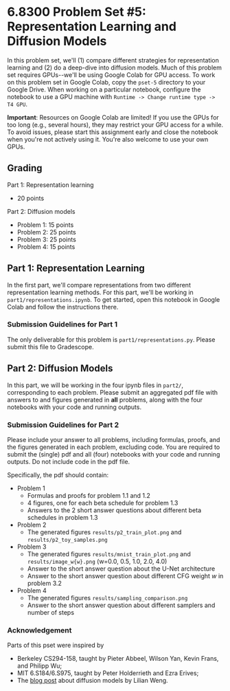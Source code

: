 # 6.8300 Problem Set #5: Representation Learning and Diffusion Models

In this problem set, we'll (1) compare different strategies for representation learning and (2) do a deep-dive into diffusion models.
Much of this problem set requires GPUs--we'll be using Google Colab for GPU access.
To work on this problem set in Google Colab, copy the `pset-5` directory to your Google Drive.
When working on a particular notebook, configure the notebook to use a GPU machine with `Runtime -> Change runtime type -> T4 GPU`.


**Important**: Resources on Google Colab are limited! If you use the GPUs for too long (e.g., several hours), they may restrict your GPU access for a while. To avoid issues, please start this assignment early and close the notebook when you're not actively using it. You're also welcome to use your own GPUs.

## Grading

Part 1: Representation learning
 - 20 points

Part 2: Diffusion models
 - Problem 1: 15 points
 - Problem 2: 25 points
 - Problem 3: 25 points
 - Problem 4: 15 points


## Part 1: Representation Learning

In the first part, we'll compare representations from two different representation learning methods.
For this part, we'll be working in `part1/representations.ipynb`.
To get started, open this notebook in Google Colab and follow the instructions there.

### Submission Guidelines for Part 1

The only deliverable for this problem is `part1/representations.py`.
Please submit this file to Gradescope.

## Part 2: Diffusion Models

In this part, we will be working in the four ipynb files in `part2/`, corresponding to each problem. Please submit an aggregated pdf file with answers to and figures generated in **all** problems, along with the four notebooks with your code and running outputs.

### Submission Guidelines for Part 2

Please include your answer to all problems, including formulas, proofs, and the figures generated in each problem, excluding code. You are required to submit the (single) pdf and all (four) notebooks with your code and running outputs. Do not include code in the pdf file. 

Specifically, the pdf should contain:
- Problem 1
  - Formulas and proofs for problem 1.1 and 1.2
  - 4 figures, one for each beta schedule for problem 1.3
  - Answers to the 2 short answer questions about different beta schedules in problem 1.3
- Problem 2
  - The generated figures `results/p2_train_plot.png` and `results/p2_toy_samples.png`
- Problem 3
  - The generated figures `results/mnist_train_plot.png` and `results/image_w{w}.png` (w=0.0, 0.5, 1.0, 2.0, 4.0)
  - Answer to the short answer question about the U-Net architecture
  - Answer to the short answer question about different CFG weight $w$ in problem 3.2
- Problem 4
  - The generated figures `results/sampling_comparison.png`
  - Answer to the short answer question about different samplers and number of steps

### Acknowledgement

Parts of this pset were inspired by
* Berkeley CS294-158, taught by Pieter Abbeel, Wilson Yan, Kevin Frans, and Philipp Wu;
* MIT 6.S184/6.S975, taught by Peter Holderrieth and Ezra Erives;
* The [blog post](https://lilianweng.github.io/posts/2021-07-11-diffusion-models/) about diffusion models by Lilian Weng.
